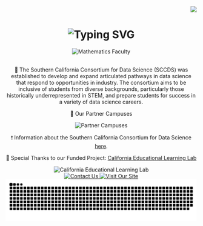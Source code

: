 <div align="right">
    <img src="https://visitor-badge.laobi.icu/badge?page_id=pineda0021.pineda0021" />
</div>

<h1 align="center">
    <img src="https://readme-typing-svg.herokuapp.com/?font=Righteous&size=35&center=true&vCenter=true&width=600&height=70&duration=4000&lines=Hi+There!+👋;Welcome+to+the+LACC+Datathon!;" alt="Typing SVG" />
</h1>

<div align="center">
    <img src="https://drive.google.com/uc?export=view&id=1GWkfaTIrSp0TRjDg9xziLrgPxgqF9O5d" alt="Mathematics Faculty" width="500" />
</div>

<br/>

<div align="center">
    <p>🔭 The Southern California Consortium for Data Science (SCCDS) was established to develop and expand articulated pathways in data science that respond to opportunities in industry. The consortium aims to be inclusive of students from diverse backgrounds, particularly those historically underrepresented in STEM, and prepare students for success in a variety of data science careers.</p>
</div>

<div align="center">
    <p>🙏 Our Partner Campuses</p>
</div>

<div align="center">
    <img src="https://drive.google.com/uc?export=view&id=1jC9mbmqhLZ1zDUfJz8IA_W8NEkGide_n" alt="Partner Campuses" width="500" />
</div>

<div align="center">
    <p>❗ Information about the Southern California Consortium for Data Science <a href="https://sites.google.com/view/socaldatasci/home">here</a>.</p>
</div>

<div align="center">
    <p>🌱 Special Thanks to our Funded Project: <a href="https://calearninglab.org/project/southern-california-consortium-for-data-science/" target="_blank">California Educational Learning Lab</a></p>
</div>

<div align="center">
    <img src="https://drive.google.com/uc?export=view&id=1STqdmXz64K3RLom8TUzY0SvcdgZNxupX" alt="California Educational Learning Lab" width="150" />
</div>

<div align="center"> 
    <a href="mailto:info@socaldatasci.org">
        <img src="https://img.shields.io/badge/Contact%20Us-333333?style=for-the-badge&logo=gmail&logoColor=red" alt="Contact Us" />
    </a>
    <a href="https://sites.google.com/view/socaldatasci/home" target="_blank">
        <img src="https://img.shields.io/badge/Visit%20Our%20Site-0077B5?style=for-the-badge&logo=google&logoColor=white" alt="Visit Our Site" />
    </a>
</div>

<div align="center">
    <img alt="snake eating my contributions" src="https://raw.githubusercontent.com/salesp07/salesp07/output/github-contribution-grid-snake.svg" />
</div>

